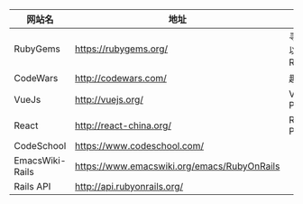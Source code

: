 | 网站名 |地址| 描述|
|---|---|---|
| RubyGems |https://rubygems.org/ | 寻找、安装以及发布 RubyGems |
| CodeWars |http://codewars.com/| 趣味挑战题 |
| VueJs |http://vuejs.org/ | VueJs Page |
| React | http://react-china.org/ | React Page|
| CodeSchool | https://www.codeschool.com/ | |
| EmacsWiki-Rails | https://www.emacswiki.org/emacs/RubyOnRails | |
| Rails API | http://api.rubyonrails.org/ ||
